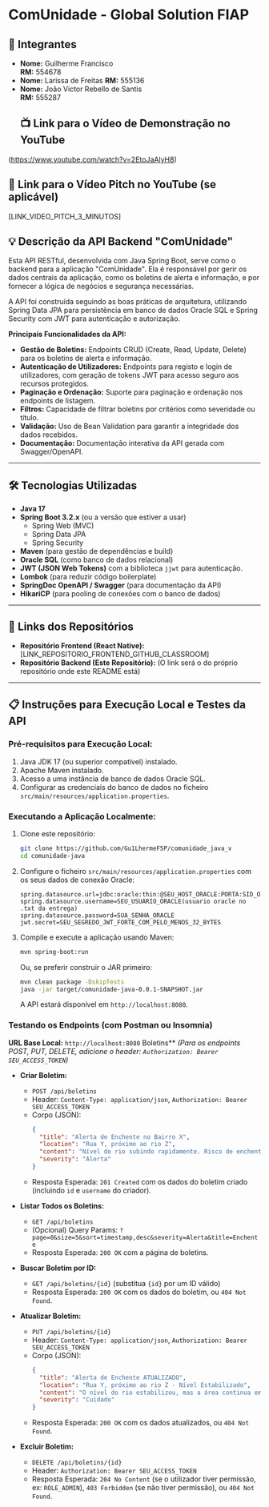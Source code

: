 #   ComUnidade - Global Solution FIAP 
## 👥 Integrantes

- **Nome:** Guilherme Francisco   
  **RM:** 554678 
- **Nome:** Larissa de Freitas
  **RM:** 555136
- **Nome:** João Victor Rebello de Santis  
  **RM:** 555287
  ## 📺 Link para o Vídeo de Demonstração no YouTube

(https://www.youtube.com/watch?v=2EtoJaAlyH8)

## 🎤 Link para o Vídeo Pitch no YouTube (se aplicável)

[LINK_VIDEO_PITCH_3_MINUTOS]

## 💡 Descrição da API Backend "ComUnidade"

Esta API RESTful, desenvolvida com Java Spring Boot, serve como o backend para a aplicação "ComUnidade". Ela é responsável por gerir os dados centrais da aplicação, como os boletins de alerta e informação, e por fornecer a lógica de negócios e segurança necessárias.

A API foi construída seguindo as boas práticas de arquitetura, utilizando Spring Data JPA para persistência em banco de dados Oracle SQL e Spring Security com JWT para autenticação e autorização.

**Principais Funcionalidades da API:**

* **Gestão de Boletins:** Endpoints CRUD (Create, Read, Update, Delete) para os boletins de alerta e informação.
* **Autenticação de Utilizadores:** Endpoints para registo e login de utilizadores, com geração de tokens JWT para acesso seguro aos recursos protegidos.
* **Paginação e Ordenação:** Suporte para paginação e ordenação nos endpoints de listagem.
* **Filtros:** Capacidade de filtrar boletins por critérios como severidade ou título.
* **Validação:** Uso de Bean Validation para garantir a integridade dos dados recebidos.
* **Documentação:** Documentação interativa da API gerada com Swagger/OpenAPI.

---

## 🛠️ Tecnologias Utilizadas

* **Java 17**
* **Spring Boot 3.2.x** (ou a versão que estiver a usar)
    * Spring Web (MVC)
    * Spring Data JPA
    * Spring Security
* **Maven** (para gestão de dependências e build)
* **Oracle SQL** (como banco de dados relacional)
* **JWT (JSON Web Tokens)** com a biblioteca `jjwt` para autenticação.
* **Lombok** (para reduzir código boilerplate)
* **SpringDoc OpenAPI / Swagger** (para documentação da API)
* **HikariCP** (para pooling de conexões com o banco de dados)

---

## 🔗 Links dos Repositórios

* **Repositório Frontend (React Native):** [LINK_REPOSITORIO_FRONTEND_GITHUB_CLASSROOM]
* **Repositório Backend (Este Repositório):** (O link será o do próprio repositório onde este README está)

---

## 📋 Instruções para Execução Local e Testes da API

### Pré-requisitos para Execução Local:

1.  Java JDK 17 (ou superior compatível) instalado.
2.  Apache Maven instalado.
3.  Acesso a uma instância de banco de dados Oracle SQL.
4.  Configurar as credenciais do banco de dados no ficheiro `src/main/resources/application.properties`.

### Executando a Aplicação Localmente:

1.  Clone este repositório:
    ```bash
    git clone https://github.com/Gu1LhermeF5P/comunidade_java_v
    cd comunidade-java 
    ```
2.  Configure o ficheiro `src/main/resources/application.properties` com os seus dados de conexão Oracle:
    ```properties
    spring.datasource.url=jdbc:oracle:thin:@SEU_HOST_ORACLE:PORTA:SID_OU_SERVICE_NAME
    spring.datasource.username=SEU_USUARIO_ORACLE(usuario oracle no .txt da entrega)
    spring.datasource.password=SUA_SENHA_ORACLE
    jwt.secret=SEU_SEGREDO_JWT_FORTE_COM_PELO_MENOS_32_BYTES
    ```
3.  Compile e execute a aplicação usando Maven:
    ```bash
    mvn spring-boot:run
    ```
    Ou, se preferir construir o JAR primeiro:
    ```bash
    mvn clean package -DskipTests
    java -jar target/comunidade-java-0.0.1-SNAPSHOT.jar 
    ```
    A API estará disponível em `http://localhost:8080`.

### Testando os Endpoints (com Postman ou Insomnia)

**URL Base Local:** `http://localhost:8080`
Boletins**
   *(Para os endpoints POST, PUT, DELETE, adicione o header: `Authorization: Bearer SEU_ACCESS_TOKEN`)*

* **Criar Boletim:**
    * `POST /api/boletins`
    * Header: `Content-Type: application/json`, `Authorization: Bearer SEU_ACCESS_TOKEN`
    * Corpo (JSON):
        ```json
        {
          "title": "Alerta de Enchente no Bairro X",
          "location": "Rua Y, próximo ao rio Z",
          "content": "Nível do rio subindo rapidamente. Risco de enchente iminente.",
          "severity": "Alerta"
        }
        ```
    * Resposta Esperada: `201 Created` com os dados do boletim criado (incluindo `id` e `username` do criador).

* **Listar Todos os Boletins:**
    * `GET /api/boletins`
    * (Opcional) Query Params: `?page=0&size=5&sort=timestamp,desc&severity=Alerta&title=Enchente`
    * Resposta Esperada: `200 OK` com a página de boletins.

* **Buscar Boletim por ID:**
    * `GET /api/boletins/{id}` (substitua `{id}` por um ID válido)
    * Resposta Esperada: `200 OK` com os dados do boletim, ou `404 Not Found`.

* **Atualizar Boletim:**
    * `PUT /api/boletins/{id}`
    * Header: `Content-Type: application/json`, `Authorization: Bearer SEU_ACCESS_TOKEN`
    * Corpo (JSON):
        ```json
        {
          "title": "Alerta de Enchente ATUALIZADO",
          "location": "Rua Y, próximo ao rio Z - Nível Estabilizado",
          "content": "O nível do rio estabilizou, mas a área continua em observação.",
          "severity": "Cuidado"
        }
        ```
    * Resposta Esperada: `200 OK` com os dados atualizados, ou `404 Not Found`.

* **Excluir Boletim:**
    * `DELETE /api/boletins/{id}`
    * Header: `Authorization: Bearer SEU_ACCESS_TOKEN`
    * Resposta Esperada: `204 No Content` (se o utilizador tiver permissão, ex: `ROLE_ADMIN`), `403 Forbidden` (se não tiver permissão), ou `404 Not Found`.
